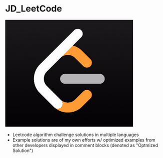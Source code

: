 # JD_LeetCode
![leet image](.img/leet_img.png)
- Leetcode algorithm challenge solutions in multiple languages
- Example solutions are of my own efforts w/ optimized examples from other developers displayed in comment blocks (denoted as "Optmized Solution")
